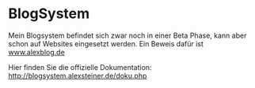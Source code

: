 BlogSystem
==========

Mein Blogsystem befindet sich zwar noch in einer Beta Phase, kann aber schon auf Websites eingesetzt werden. Ein Beweis dafür ist www.alexblog.de

Hier finden Sie die offizielle Dokumentation: http://blogsystem.alexsteiner.de/doku.php
